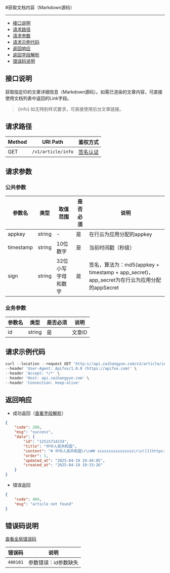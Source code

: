 #获取文档内容（Markdown源码）

---
- [接口说明](#section-1)
- [请求路径](#section-2)
- [请求参数](#section-3)
- [请求示例代码](#section-4)
- [返回响应](#section-5)
- [返回字段解析](#section-6)
- [错误码说明](#section-7)

<a name="section-1"></a>
## 接口说明

获取指定ID的文章详细信息（Markdown源码）。如需已渲染的文章内容，可直接使用文档列表中返回的Link字段。

> {info} 如无特别样式要求，可直接使用后台文章链接。

<a name="section-2"></a>
## 请求路径

| Method | URI Path | 鉴权方式 |
| -- | -- | -- |
| GET | `/v1/article/info` | [签名认证](/{{route}}/{{version}}/intro#section-3) |

<a name="section-3"></a>
## 请求参数

### 公共参数
| 参数名 | 类型 | 取值范围 | 是否必须 | 说明 |
| -- | -- | -- | -- | -- |
| appkey | string | - | 是 | 在行云为应用分配的appkey |
| timestamp | string | 10位数字 | 是 | 当前时间戳（秒级） |
| sign | string | 32位小写字母和数字 | 是 | 签名，算法为：md5(appkey + timestamp + app_secret)，app_secret为在行云为应用分配的appSecret |

### 业务参数
| 参数名 | 类型 | 是否必须 | 说明 |
| -- | -- | -- | -- |
| id | string | 是 | 文章ID |

<a name="section-4"></a>
## 请求示例代码

```javascript
curl --location --request GET 'http:s//api.zaihangyun.com/v1/article/info?id=12515714234&appkey=D5fceA1sxxmaMY1F&timestamp=1745584146&sign=15f92fb3a893efcadf0dd745ff591c77' \
--header 'User-Agent: Apifox/1.0.0 (https://apifox.com)' \
--header 'Accept: */*' \
--header 'Host: api.zaihangyun.com' \
--header 'Connection: keep-alive'
```

<a name="section-5"></a>
## 返回响应

- 成功返回（[查看字段解析](/{{route}}/{{version}}/struct#section-3)）

```json
{
    "code": 200,
    "msg": "success",
    "data": {
        "id": "12515714234",
        "title": "中华人民共和国",
        "content": "# 中华人民共和国\r\n## ssssssssssssssss\r\n![](https://www.zaihangyun.com/storage/mch/2/article/e0ab13bce3aecb796df0d157de5e0fb4.png)\r\n\r\n1. 中华人民共和国中华人民共和国\r\n2. dsafsdf\r\n3. sdaf\r\n4. sdadf\r\n5. dsafdsdsa\r\n6. sdad\r\n7. 在sf\r\n8. 顶戴\r\n\r\n```html\r\nsdfadsafs\r\n```\r\n\r\n\r\n------------\r\n\r\n[dsafdsasdfafdsaf](http://www.baidu.com \"dsafdsasdfafdsaf\")\r\n\r\n> dsafdsafdsafdsaf\r\n> dsafsdfdsafdsfsdafds",
        "order": 1,
        "updated_at": "2025-04-19 19:44:05",
        "created_at": "2025-04-19 19:33:26"
    }
}
```

- 错误返回

```json
{
    "code": 404,
    "msg": "article not found"
}
```


<a name="section-6"></a>
## 错误码说明

[查看全局错误码](/{{route}}/{{version}}/code#section-2)

| 错误码 | 说明 |
| -- | -- |
| `400101` | 参数错误：id参数缺失 |